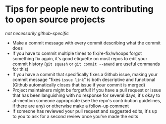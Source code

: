 # Tips for people new to contributing to open source projects

*not necessarily github-specific*

* Make a commit message with every commit describing what the commit does
* If you have to commit multiple times to fix/re-fix/whoops forgot something fix again, it's good etiquette on most repos to edit your commit history (`git squash` or `git commit --amend` are useful commands for this)
* If you have a commit that specifically fixes a Github issue, making your commit message "fixes `issue link`" is both descriptive and functional (Github automatically closes that issue if your commit is merged)
* Project maintainers might be forgetful! If you have a pull request or issue that has been languishing with no response for several days, it's okay to at-mention someone appropriate (see the repo's contribution guidelines, if there are any) or otherwise make a follow-up comment
* If someone has reviewed your pull request and suggested edits, it's up to you to ask for a second review once you've made the edits
